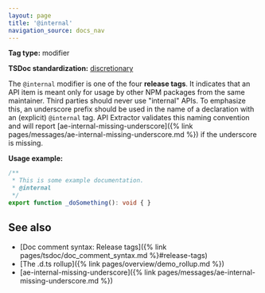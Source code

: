 ```yaml
---
layout: page
title: '@internal'
navigation_source: docs_nav
---
```


**Tag type:** modifier

**TSDoc standardization:** [discretionary](
https://github.com/Microsoft/tsdoc/blob/master/tsdoc/src/details/Standardization.ts)

The `@internal` modifier is one of the four **release tags**.  It indicates that an API item is meant only for usage
by other NPM packages from the same maintainer.  Third parties should never use "internal" APIs.  To emphasize this,
an underscore prefix should be used in the name of a declaration with an (explicit) `@internal` tag.  API Extractor
validates this naming convention and will report
[ae-internal-missing-underscore]({% link pages/messages/ae-internal-missing-underscore.md %}) if the underscore
is missing.

**Usage example:**

```ts
/**
 * This is some example documentation.
 * @internal
 */
export function _doSomething(): void { }
```

## See also

- [Doc comment syntax: Release tags]({% link pages/tsdoc/doc_comment_syntax.md %}#release-tags)
- [The .d.ts rollup]({% link pages/overview/demo_rollup.md %})
- [ae-internal-missing-underscore]({% link pages/messages/ae-internal-missing-underscore.md %})
